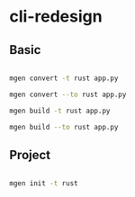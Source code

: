 # cli-redesign


## Basic


```sh

mgen convert -t rust app.py

mgen convert --to rust app.py

mgen build -t rust app.py

mgen build --to rust app.py
```


## Project


```sh

mgen init -t rust 

